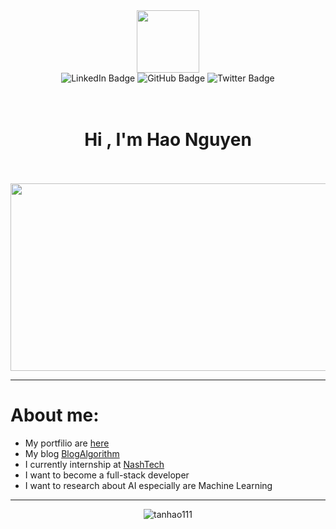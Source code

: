 <div id="header" align="center">
  <img src="https://media.giphy.com/media/i1JHRZSXO9LZZDHqii/giphy.gif" width="100"/>
  <div id="badges">
    <img src="https://img.shields.io/badge/LinkedIn-blue?style=for-the-badge&logo=linkedin&logoColor=white" alt="LinkedIn Badge"/>
    <img src="https://img.shields.io/badge/Github-white?style=for-the-badge&logo=github&logoColor=black" alt="GitHub Badge"/>
    <img src="https://img.shields.io/badge/Twitter-blue?style=for-the-badge&logo=twitter&logoColor=white" alt="Twitter Badge"/>
    </div>
    <br></br>
    <h1 align="center">Hi , I'm Hao Nguyen</h1>
    <br></br>
    <img src="https://media.giphy.com/media/ZgTR3UQ9XAWDvqy9jv/giphy.gif" width="600" height="300">
</div>

***
# About me:
- My portfilio are [here](www.com....) 
- My blog [BlogAlgorithm](www.dbdj)
- I currently internship at [NashTech](www.facebook.com)
- I want to become a full-stack developer
- I want to research about AI especially are Machine Learning
***

<div id="body" align="center">
    <p><img align="center" src="https://github-readme-streak-stats.herokuapp.com/?user=tanhao111&" alt="tanhao111" /></p>
</div>




